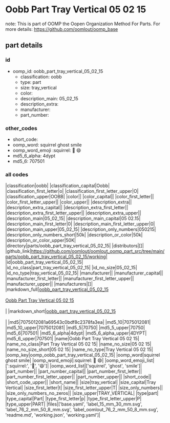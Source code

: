 # Oobb Part Tray Vertical 05 02 15  

note: This is part of OOMP the Oopen Organization Method For Parts. For more details: https://github.com/oomlout/oomp_base

##  part details





### id
* oomp_id: oobb_part_tray_vertical_05_02_15
  * classification: oobb
  * type: part
  * size: tray_vertical
  * color: 
  * description_main: 05_02_15
  * description_extra: 
  * manufacturer: 
  * part_number: 

### other_codes
* short_code: 
* oomp_word: squirrel ghost smile
* oomp_word_emoji :squirrel: :ghost: :smile:
* md5_6_alpha: 4dypt
* md5_6: 707501

### all codes 
|classification|oobb|
|classification_capital|Oobb|
|classification_first_letter|o|
|classification_first_letter_upper|O|
|classification_upper|OOBB|
|color||
|color_capital||
|color_first_letter||
|color_first_letter_upper||
|color_upper||
|description_extra||
|description_extra_capital||
|description_extra_first_letter||
|description_extra_first_letter_upper||
|description_extra_upper||
|description_main|05_02_15|
|description_main_capital|05 02.15|
|description_main_first_letter|0|
|description_main_first_letter_upper|0|
|description_main_upper|05_02_15|
|description_only_numbers|050215|
|description_only_numbers_short|50k|
|description_or_color|50k|
|description_or_color_upper|50K|
|directory|parts/oobb_part_tray_vertical_05_02_15|
|distributors|[]|
|github_link|https://github.com/oomlout/oomlout_oomp_part_src/tree/main/parts/oobb_part_tray_vertical_05_02_15/working|
|id|oobb_part_tray_vertical_05_02_15|
|id_no_class|part_tray_vertical_05_02_15|
|id_no_size|05_02_15|
|id_no_type|tray_vertical_05_02_15|
|manufacturer||
|manufacturer_capital||
|manufacturer_first_letter||
|manufacturer_first_letter_upper||
|manufacturer_upper||
|manufacturers|[]|
|markdown_full|[oobb_part_tray_vertical_05_02_15](https://github.com/oomlout/oomlout_oomp_part_src/tree/main/parts/oobb_part_tray_vertical_05_02_15/working)<br>[](https://github.com/oomlout/oomlout_oomp_part_src/tree/main/parts/oobb_part_tray_vertical_05_02_15/working)<br>[Oobb Part Tray Vertical 05 02 15](https://github.com/oomlout/oomlout_oomp_part_src/tree/main/parts/oobb_part_tray_vertical_05_02_15/working)<br><br>|
|markdown_short|[oobb_part_tray_vertical_05_02_15](https://github.com/oomlout/oomlout_oomp_part_src/tree/main/parts/oobb_part_tray_vertical_05_02_15/working)<br><br>|
|md5|7075012081a69543c0bdf8c2378fa3ea|
|md5_10|7075012081|
|md5_10_upper|7075012081|
|md5_5|70750|
|md5_5_upper|70750|
|md5_6|707501|
|md5_6_alpha|4dypt|
|md5_6_alpha_upper|4DYPT|
|md5_6_upper|707501|
|name|Oobb Part Tray Vertical 05 02 15|
|name_no_class|Part Tray Vertical 05 02 15|
|name_no_size|05 02 15|
|name_no_size_short|05 02 15|
|name_no_type|Tray Vertical 05 02 15|
|oomp_key|oomp_oobb_part_tray_vertical_05_02_15|
|oomp_word|squirrel ghost smile|
|oomp_word_emoji|:squirrel: :ghost: :smile:|
|oomp_word_emoji_list|[':squirrel:', ':ghost:', ':smile:']|
|oomp_word_list|['squirrel', 'ghost', 'smile']|
|part_number||
|part_number_capital||
|part_number_first_letter||
|part_number_first_letter_upper||
|part_number_upper||
|short_code||
|short_code_upper||
|short_name||
|size|tray_vertical|
|size_capital|Tray Vertical|
|size_first_letter|t|
|size_first_letter_upper|T|
|size_only_numbers||
|size_only_numbers_no_zeros||
|size_upper|TRAY_VERTICAL|
|type|part|
|type_capital|Part|
|type_first_letter|p|
|type_first_letter_upper|P|
|type_upper|PART|
|files|['base.yaml', 'label_15_mm_30_mm.svg', 'label_76_2_mm_50_8_mm.svg', 'label_oomlout_76_2_mm_50_8_mm.svg', 'readme.md', 'working.json', 'working.yaml']|
